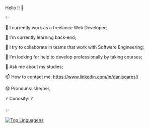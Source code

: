 Hello !! 👋

 ✨ 

🔭 I currently work as a freelance Web Developer;

🌱 I'm currently learning back-end;

👯 I try to collaborate in teams that work with Software Engineering;

🤔 I'm looking for help to develop professionally by taking courses;

💬 Ask me about my studies;

📫 How to contact me: https://www.linkedin.com/in/danisoaresl/

😄 Pronouns: she/her;

⚡ Curiosity: ?

✨


[![Top Linguagens](https://github-readme-stats.vercel.app/api/top-langs/?username=danisoaresllayout=compact)](https://github.com/danisoaresl/github-readme-stats)

